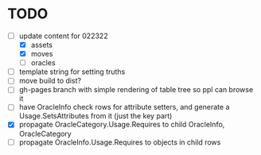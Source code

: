 # TODO
  - [ ] update content for 022322
    - [x] assets
    - [x] moves
    - [ ] oracles
  - [ ] template string for setting truths
  - [ ] move build to dist?
  - [ ] gh-pages branch with simple rendering of table tree so ppl can browse it
  - [ ] have OracleInfo check rows for attribute setters, and generate a Usage.SetsAttributes from it (just the key part)
  - [X] propagate OracleCategory.Usage.Requires to child OracleInfo, OracleCategory
  - [ ] propagate OracleInfo.Usage.Requires to objects in child rows
